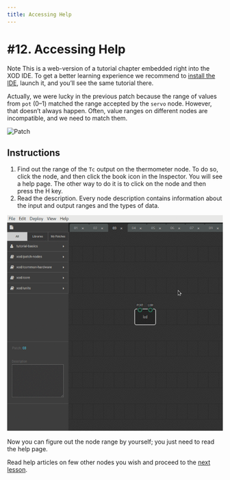 ```yaml
---
title: Accessing Help
---
```


# #12. Accessing Help

<div class="ui segment">
<span class="ui ribbon label">Note</span>
This is a web-version of a tutorial chapter embedded right into the XOD IDE.
To get a better learning experience we recommend to
<a href="../install/">install the IDE</a>, launch it, and you’ll see the
same tutorial there.
</div>

Actually, we were lucky in the previous patch because the range of values from `pot`
(0–1) matched the range accepted by the `servo` node. However, that doesn’t
always happen. Often, value ranges on different nodes are incompatible,
and we need to match them.

![Patch](./patch.png)

## Instructions

1. Find out the range of the `Tc` output on the thermometer node. To do so,
   click the node, and then click the book icon in the Inspector. You will see
   a help page. The other way to do it is to click on the node and then press
   the H key.
2. Read the description. Every node description contains information about the
   input and output ranges and the types of data.

![Screencast](./screencast.gif)

Now you can figure out the node range by yourself; you just need to read the help page.

Read help articles on few other nodes you wish and proceed to the [next
lesson](../13-map/).
